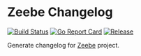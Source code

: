 # Zeebe Changelog

[![Build Status](https://travis-ci.com/zeebe-io/zeebe-changelog.svg?branch=master)](https://travis-ci.com/zeebe-io/zeebe-changelog)
[![Go Report Card](https://goreportcard.com/badge/github.com/zeebe-io/zeebe-changelog?style=flat-square)](https://goreportcard.com/report/github.com/zeebe-io/zeebe-changelog)
[![Release](https://img.shields.io/github/release/zeebe-io/zeebe-changelog.svg?style=flat-square)](https://github.com/zeebe-io/zeebe-changelog/releases/latest)

Generate changelog for [Zeebe](github.com/zeebe-io/zeebe) project.

